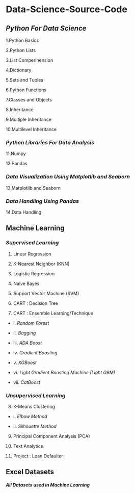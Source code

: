 # **Data-Science-Source-Code**


## **_Python For Data Science_**

1.Python Basics

2.Python Lists 

3.List Comperihension

4.Dictionary 

5.Sets and Tuples

6.Python Functions

7.Classes and Objects

8.Inheritance

9.Multiple Inheritance

10.Multilevel Inheritance


### **_Python Libraries For Data Analysis_**

11.Numpy

12.Pandas



### **_Data Visualization Using Matplotlib and Seaborn_**

13.Matplotlib and Seaborn



### **_Data Handling Using Pandas_**

14.Data Handling 

## **Machine Learning**

### **_Supervised Learning_**

1. Linear Regression

2. K-Nearest Neighbor (KNN)

3. Logistic Regression

4. Naive Bayes

5. Support Vector Machine (SVM)

6. CART : Decision Tree

7. CART : Ensemble Learning/Technique

*    i. _Random Forest_

*    ii. _Bagging_

*    iii. _ADA Boost_

*    iv. _Gradient Boosting_

*    v. _XGBoost_

*    vi. _Light Gradient Boosting Machine (Light GBM)_

*    vii. _CatBoost_

### **_Unsupervised Learning_**

8. K-Means Clustering

*    i. _Elbow Method_

*    ii. _Silhouette Method_

9. Principal Component Analysis (PCA)

10. Text Analytics

11. Project : Loan Defaulter

## **Excel Datasets**

#### **_All Datasets used in Machine Learning_**
